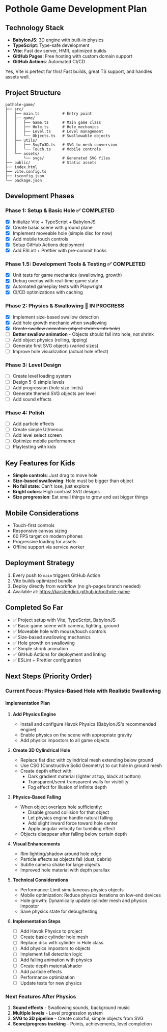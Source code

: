 # Pothole Game Development Plan

## Technology Stack
- **BabylonJS**: 3D engine with built-in physics
- **TypeScript**: Type-safe development
- **Vite**: Fast dev server, HMR, optimized builds
- **GitHub Pages**: Free hosting with custom domain support
- **GitHub Actions**: Automated CI/CD

Yes, Vite is perfect for this! Fast builds, great TS support, and handles assets well.

## Project Structure
```
pothole-game/
├── src/
│   ├── main.ts          # Entry point
│   ├── game/
│   │   ├── Game.ts      # Main game class
│   │   ├── Hole.ts      # Hole mechanics
│   │   ├── Level.ts     # Level management
│   │   └── Objects.ts   # Swallowable objects
│   ├── utils/
│   │   ├── SvgTo3D.ts   # SVG to mesh conversion
│   │   └── Touch.ts     # Mobile controls
│   └── assets/
│       └── svgs/        # Generated SVG files
├── public/              # Static assets
├── index.html
├── vite.config.ts
├── tsconfig.json
└── package.json
```

## Development Phases

### Phase 1: Setup & Basic Hole ✅ COMPLETED
- [x] Initialize Vite + TypeScript + BabylonJS
- [x] Create basic scene with ground plane
- [x] Implement moveable hole (simple disc for now)
- [x] Add mobile touch controls
- [x] Setup GitHub Actions deployment
- [x] Add ESLint + Prettier with pre-commit hooks

### Phase 1.5: Development Tools & Testing ✅ COMPLETED
- [x] Unit tests for game mechanics (swallowing, growth)
- [x] Debug overlay with real-time game state
- [x] Automated gameplay tests with Playwright
- [x] CI/CD optimizations with caching

### Phase 2: Physics & Swallowing 🚧 IN PROGRESS
- [x] Implement size-based swallow detection
- [x] Add hole growth mechanic when swallowing
- [x] ~~Create swallow animation (object shrinks into hole)~~
- [ ] **Better swallow animation** - Objects should fall into hole, not shrink
- [ ] Add object physics (rolling, tipping)
- [ ] Generate first SVG objects (varied sizes)
- [ ] Improve hole visualization (actual hole effect)

### Phase 3: Level Design
- [ ] Create level loading system
- [ ] Design 5-6 simple levels
- [ ] Add progression (hole size limits)
- [ ] Generate themed SVG objects per level
- [ ] Add sound effects

### Phase 4: Polish
- [ ] Add particle effects
- [ ] Create simple UI/menus
- [ ] Add level select screen
- [ ] Optimize mobile performance
- [ ] Playtesting with kids

## Key Features for Kids
- **Simple controls**: Just drag to move hole
- **Size-based swallowing**: Hole must be bigger than object
- **No fail state**: Can't lose, just explore
- **Bright colors**: High contrast SVG designs
- **Size progression**: Eat small things to grow and eat bigger things

## Mobile Considerations
- Touch-first controls
- Responsive canvas sizing
- 60 FPS target on modern phones
- Progressive loading for assets
- Offline support via service worker

## Deployment Strategy
1. Every push to `main` triggers GitHub Action
2. Vite builds optimized bundle
3. Deploy directly from workflow (no gh-pages branch needed)
4. Available at: https://karstendick.github.io/pothole-game

## Completed So Far
- ✅ Project setup with Vite, TypeScript, BabylonJS
- ✅ Basic game scene with camera, lighting, ground
- ✅ Moveable hole with mouse/touch controls
- ✅ Size-based swallowing mechanics
- ✅ Hole growth on swallowing
- ✅ Simple shrink animation
- ✅ GitHub Actions for deployment and linting
- ✅ ESLint + Prettier configuration

## Next Steps (Priority Order)

### Current Focus: Physics-Based Hole with Realistic Swallowing

#### Implementation Plan

1. **Add Physics Engine**
   - Install and configure Havok Physics (BabylonJS's recommended engine)
   - Enable physics on the scene with appropriate gravity
   - Add physics impostors to all game objects

2. **Create 3D Cylindrical Hole**
   - Replace flat disc with cylindrical mesh extending below ground
   - Use CSG (Constructive Solid Geometry) to cut hole in ground mesh
   - Create depth effect with:
     - Dark gradient material (lighter at top, black at bottom)
     - Transparent/semi-transparent walls for visibility
     - Fog effect for illusion of infinite depth

3. **Physics-Based Falling**
   - When object overlaps hole sufficiently:
     - Disable ground collision for that object
     - Let physics engine handle natural falling
     - Add slight inward force toward hole center
     - Apply angular velocity for tumbling effect
   - Objects disappear after falling below certain depth

4. **Visual Enhancements**
   - Rim lighting/shadow around hole edge
   - Particle effects as objects fall (dust, debris)
   - Subtle camera shake for large objects
   - Improved hole material with depth parallax

5. **Technical Considerations**
   - Performance: Limit simultaneous physics objects
   - Mobile optimization: Reduce physics iterations on low-end devices
   - Hole growth: Dynamically update cylinder mesh and physics impostor
   - Save physics state for debug/testing

6. **Implementation Steps**
   - [ ] Add Havok Physics to project
   - [ ] Create basic cylinder hole mesh
   - [ ] Replace disc with cylinder in Hole class
   - [ ] Add physics impostors to objects
   - [ ] Implement fall detection logic
   - [ ] Add falling animation with physics
   - [ ] Create depth material/shader
   - [ ] Add particle effects
   - [ ] Performance optimization
   - [ ] Update tests for new physics

### Next Features After Physics
1. **Sound effects** - Swallowing sounds, background music
2. **Multiple levels** - Level progression system
3. **SVG to 3D pipeline** - Create colorful, simple objects from SVG
4. **Score/progress tracking** - Points, achievements, level completion
